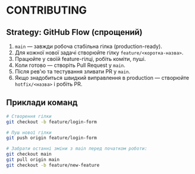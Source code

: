 # CONTRIBUTING

## Strategy: GitHub Flow (спрощений)
1. `main` — завжди робоча стабільна гілка (production-ready).
2. Для кожної нової задачі створюйте гілку `feature/<коротка-назва>`.
3. Працюйте у своїй feature-гілці, робіть коміти, пуші.
4. Коли готово — створіть Pull Request у `main`.
5. Після рев'ю та тестування зливати PR у `main`.
6. Якщо знадобиться швидкий виправлення в production — створюйте `hotfix/<назва>` і робіть PR.

## Приклади команд
```bash
# Створення гілки
git checkout -b feature/login-form

# Пуш нової гілки
git push origin feature/login-form

# Забрати останні зміни з main перед початком роботи:
git checkout main
git pull origin main
git checkout -b feature/new-feature
```
